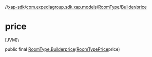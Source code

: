 //[xap-sdk](../../../../index.md)/[com.expediagroup.sdk.xap.models](../../index.md)/[RoomType](../index.md)/[Builder](index.md)/[price](price.md)

# price

[JVM]\

public final [RoomType.Builder](index.md)[price](price.md)([RoomTypePrice](../../-room-type-price/index.md)price)
